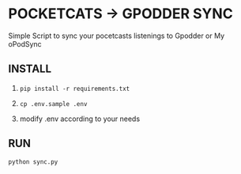# POCKETCATS -> GPODDER SYNC #

Simple Script to sync your pocetcasts listenings to Gpodder or My oPodSync

## INSTALL ##

1. <code>pip install -r requirements.txt</code>

2. <code>cp .env.sample .env</code>

3. modify .env according to your needs
</code>

## RUN ##
<code>python sync.py</code>